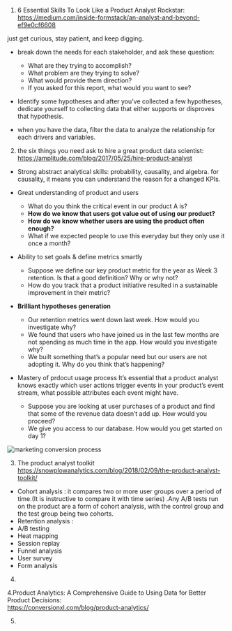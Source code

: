 1. 6 Essential Skills To Look Like a Product Analyst Rockstar:  
https://medium.com/inside-formstack/an-analyst-and-beyond-ef9e0cf6608

just get curious, stay patient, and keep digging.
 - break down the needs for each stakeholder, and ask these question:
    - What are they trying to accomplish?
    - What problem are they trying to solve?
    - What would provide them direction?
    - If you asked for this report, what would you want to see?
    
 - Identify some hypotheses and after you’ve collected a few hypotheses, 
   dedicate yourself to collecting data that either supports or disproves that hypothesis.
   
 - when you have the data, filter the data to analyze the relationship for each drivers and variables.
 
 
2. the six things you need ask to hire a great product data scientist:  
 https://amplitude.com/blog/2017/05/25/hire-product-analyst
 
 - Strong abstract analytical skills: probability, causality, and algebra.
    for causality,  it means you can understand the reason for a changed KPIs.
    
 - Great understanding of product and users
   - What do you think the critical event in our product A is?
   - **How do we know that users got value out of using our product?**
   - **How do we know whether users are using the product often enough?**
   - What if we expected people to use this everyday but they only use it once a month?
   
 - Ability to set goals & define metrics smartly
   - Suppose we define our key product metric for the year as Week 3 retention. Is that a good definition? Why or why not?
   - How do you track that a product initiative resulted in a sustainable improvement in their metric?
   
 - **Brilliant hypotheses generation**
   - Our retention metrics went down last week. How would you investigate why?
   - We found that users who have joined us in the last few months are not spending as much time in the app. How would you investigate why?
   - We built something that’s a popular need but our users are not adopting it. Why do you think that’s happening?

 - Mastery of prdocut usage process
   It’s essential that a product analyst knows exactly which user actions trigger events in your product’s event stream, what possible attributes each event might have.
   - Suppose you are looking at user purchases of a product and find that some of the revenue data doesn’t add up. 
     How would you proceed?
   - We give you access to our database. How would you get started on day 1?
 
 ![marketing conversion process](http://unbounce.com/photos/email-marketing-header.jpg)


3. The product analyst toolkit  
https://snowplowanalytics.com/blog/2018/02/09/the-product-analyst-toolkit/

 - Cohort analysis :  it compares two or more user groups over a period of time.(It is instructive to compare it with time series) .Any                       A/B tests run on the product are a form of cohort analysis, with the control group and the test group being two cohorts.
 - Retention analysis : 
 - A/B testing
 - Heat mapping
 - Session replay
 - Funnel analysis
 - User survey
 - Form analysis
 
 
4. 

4.Product Analytics: A Comprehensive Guide to Using Data for Better Product Decisions:    
https://conversionxl.com/blog/product-analytics/

5. 
